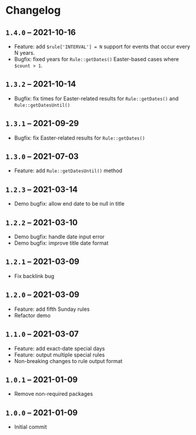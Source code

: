 # Changelog

## `1.4.0` – 2021-10-16

- Feature: add `$rule['INTERVAL'] = N` support for events that occur every N years.
- Bugfix: fixed years for `Rule::getDates()` Easter-based cases where `$count > 1`.

## `1.3.2` – 2021-10-14

- Bugfix: fix times for Easter-related results for `Rule::getDates()` and `Rule::getDatesUntil()`

## `1.3.1` – 2021-09-29

- Bugfix: fix Easter-related results for `Rule::getDates()`

## `1.3.0` – 2021-07-03

- Feature: add `Rule::getDatesUntil()` method

## `1.2.3` – 2021-03-14

- Demo bugfix: allow end date to be null in title

## `1.2.2` – 2021-03-10

- Demo bugfix: handle date input error
- Demo bugfix: improve title date format

## `1.2.1` – 2021-03-09

- Fix backlink bug

## `1.2.0` – 2021-03-09

- Feature: add fifth Sunday rules
- Refactor demo

## `1.1.0` – 2021-03-07

- Feature: add exact-date special days
- Feature: output multiple special rules
- Non-breaking changes to rule output format

## `1.0.1` – 2021-01-09

- Remove non-required packages

## `1.0.0` – 2021-01-09

- Initial commit
